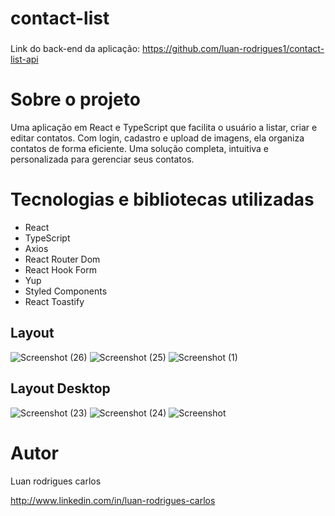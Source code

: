 # contact-list
###
Link do back-end da aplicação: https://github.com/luan-rodrigues1/contact-list-api
# Sobre o projeto

Uma aplicação em React e TypeScript que facilita o usuário a listar, criar e editar contatos. Com login, cadastro e upload de imagens, ela organiza contatos de forma eficiente. Uma solução completa, intuitiva e personalizada para gerenciar seus contatos.

# Tecnologias e bibliotecas utilizadas
- React 
- TypeScript
- Axios
- React Router Dom
- React Hook Form
- Yup
- Styled Components
- React Toastify

## Layout 
![Screenshot (26)](https://github.com/luan-rodrigues1/contact-list/assets/106760673/81f45f08-9e35-4674-b582-184dbe3400e1)
![Screenshot (25)](https://github.com/luan-rodrigues1/contact-list/assets/106760673/85111b02-aed0-4f66-aece-879cefa054af)
![Screenshot (1)](https://github.com/luan-rodrigues1/contact-list/assets/106760673/35002098-5555-4e7b-b54a-4fcd202bda77)


## Layout Desktop
![Screenshot (23)](https://github.com/luan-rodrigues1/contact-list/assets/106760673/42718f98-39b9-41c8-a95e-1d2fae79015b)
![Screenshot (24)](https://github.com/luan-rodrigues1/contact-list/assets/106760673/931221ee-5858-4bcb-8bd5-055be9ab23e1)
![Screenshot](https://github.com/luan-rodrigues1/contact-list/assets/106760673/c69d45f7-ebdb-454e-aa32-bf382eaa7420)

# Autor

Luan rodrigues carlos

http://www.linkedin.com/in/luan-rodrigues-carlos
